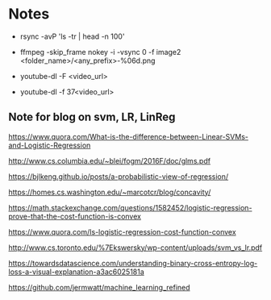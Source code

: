 # Notes


- rsync -avP 'ls -tr | head -n 100'   <destination>
  
- ffmpeg -skip_frame nokey -i <videfilename> -vsync 0 -f image2 <folder_name>/<any_prefix>-%06d.png

- youtube-dl -F <video_url> 
- youtube-dl -f 37<video_url> 

  
  
## Note for blog on svm, LR, LinReg
  https://www.quora.com/What-is-the-difference-between-Linear-SVMs-and-Logistic-Regression
  
  http://www.cs.columbia.edu/~blei/fogm/2016F/doc/glms.pdf
  
  https://bjlkeng.github.io/posts/a-probabilistic-view-of-regression/
  
  https://homes.cs.washington.edu/~marcotcr/blog/concavity/
  
  https://math.stackexchange.com/questions/1582452/logistic-regression-prove-that-the-cost-function-is-convex
  
  https://www.quora.com/Is-logistic-regression-cost-function-convex
  
  http://www.cs.toronto.edu/%7Ekswersky/wp-content/uploads/svm_vs_lr.pdf

  https://towardsdatascience.com/understanding-binary-cross-entropy-log-loss-a-visual-explanation-a3ac6025181a
  
  https://github.com/jermwatt/machine_learning_refined
